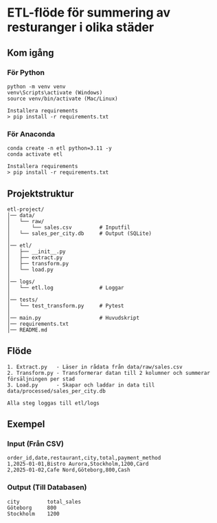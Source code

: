 # ETL-flöde för summering av resturanger i olika städer


## Kom igång

### För Python
```
python -m venv venv
venv\Scripts\activate (Windows)
source venv/bin/activate (Mac/Linux)

Installera requirements
> pip install -r requirements.txt
```

### För Anaconda
```
conda create -n etl python=3.11 -y
conda activate etl

Installera requirements
> pip install -r requirements.txt
```

## Projektstruktur
```
etl-project/
│── data/
│   └── raw/
│       └── sales.csv         # Inputfil
│   └── sales_per_city.db     # Output (SQLite)
│
│── etl/
│   ├── __init__.py
│   ├── extract.py
│   ├── transform.py
│   └── load.py
│
│── logs/
│   └── etl.log               # Loggar
│
│── tests/
│   └── test_transform.py     # Pytest
│
│── main.py                   # Huvudskript
│── requirements.txt
│── README.md
```

## Flöde
```
1. Extract.py   - Läser in rådata från data/raw/sales.csv
2. Transform.py - Transformerar datan till 2 kolumner och summerar försäljningen per stad
3. Load.py      - Skapar och laddar in data till data/processed/sales_per_city.db

Alla steg loggas till etl/logs
```

## Exempel

### Input (Från CSV)
```
order_id,date,restaurant,city,total,payment_method
1,2025-01-01,Bistro Aurora,Stockholm,1200,Card
2,2025-01-02,Cafe Nord,Göteborg,800,Cash
```

### Output (Till Databasen)
```
city         total_sales
Göteborg     800
Stockholm    1200
```